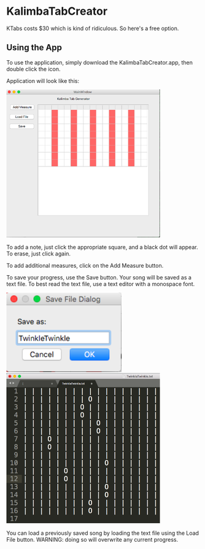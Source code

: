 # KalimbaTabCreator

KTabs costs $30 which is kind of ridiculous. So here's a free option. 

## Using the App
To use the application, simply download the KalimbaTabCreator.app, then double click the icon. 

Application will look like this: 

<img src= "https://github.com/chanely99/KalimbaTabCreator/blob/master/images/main.png" width=400>

To add a note, just click the appropriate square, and a black dot will appear. To erase, just click again. 

To add additional measures, click on the Add Measure button. 


To save your progress, use the Save button. Your song will be saved as a text file. To best read the text file, use a text editor with a monospace font. 

<img src= "https://github.com/chanely99/KalimbaTabCreator/blob/master/images/save.png" width=300>

<img src= "https://github.com/chanely99/KalimbaTabCreator/blob/master/images/tab.png" width=400>

You can load a previously saved song by loading the text file using the Load File button. WARNING: doing so will overwrite any current progress. 

